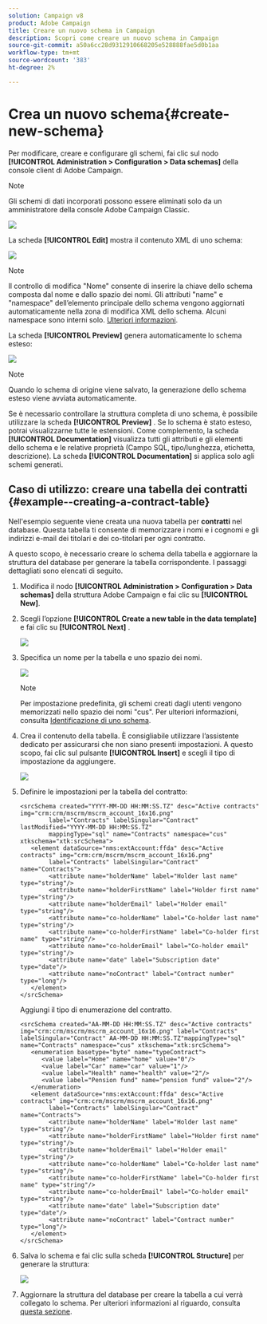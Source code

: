 ```yaml
---
solution: Campaign v8
product: Adobe Campaign
title: Creare un nuovo schema in Campaign
description: Scopri come creare un nuovo schema in Campaign
source-git-commit: a50a6cc28d9312910668205e528888fae5d0b1aa
workflow-type: tm+mt
source-wordcount: '383'
ht-degree: 2%

---
```


# Crea un nuovo schema{#create-new-schema}

Per modificare, creare e configurare gli schemi, fai clic sul nodo **[!UICONTROL Administration > Configuration > Data schemas]** della console client di Adobe Campaign.

>[!NOTE]
>
>Gli schemi di dati incorporati possono essere eliminati solo da un amministratore della console Adobe Campaign Classic.

![](assets/schema_navtree.png)

La scheda **[!UICONTROL Edit]** mostra il contenuto XML di uno schema:

![](assets/schema_edition.png)

>[!NOTE]
>
>Il controllo di modifica &quot;Nome&quot; consente di inserire la chiave dello schema composta dal nome e dallo spazio dei nomi. Gli attributi &quot;name&quot; e &quot;namespace&quot; dell’elemento principale dello schema vengono aggiornati automaticamente nella zona di modifica XML dello schema. Alcuni namespace sono interni solo. [Ulteriori informazioni](schemas.md#reserved-namespaces).

La scheda **[!UICONTROL Preview]** genera automaticamente lo schema esteso:

![](assets/schema_edition2.png)

>[!NOTE]
>
>Quando lo schema di origine viene salvato, la generazione dello schema esteso viene avviata automaticamente.

Se è necessario controllare la struttura completa di uno schema, è possibile utilizzare la scheda **[!UICONTROL Preview]** . Se lo schema è stato esteso, potrai visualizzarne tutte le estensioni. Come complemento, la scheda **[!UICONTROL Documentation]** visualizza tutti gli attributi e gli elementi dello schema e le relative proprietà (Campo SQL, tipo/lunghezza, etichetta, descrizione). La scheda **[!UICONTROL Documentation]** si applica solo agli schemi generati.

## Caso di utilizzo: creare una tabella dei contratti {#example--creating-a-contract-table}

Nell&#39;esempio seguente viene creata una nuova tabella per **contratti** nel database. Questa tabella ti consente di memorizzare i nomi e i cognomi e gli indirizzi e-mail dei titolari e dei co-titolari per ogni contratto.

A questo scopo, è necessario creare lo schema della tabella e aggiornare la struttura del database per generare la tabella corrispondente. I passaggi dettagliati sono elencati di seguito.

1. Modifica il nodo **[!UICONTROL Administration > Configuration > Data schemas]** della struttura Adobe Campaign e fai clic su **[!UICONTROL New]**.
1. Scegli l’opzione **[!UICONTROL Create a new table in the data template]** e fai clic su **[!UICONTROL Next]** .

   ![](assets/create_new_schema.png)

1. Specifica un nome per la tabella e uno spazio dei nomi.

   ![](assets/create_new_param.png)

   >[!NOTE]
   >
   >Per impostazione predefinita, gli schemi creati dagli utenti vengono memorizzati nello spazio dei nomi &quot;cus&quot;. Per ulteriori informazioni, consulta [Identificazione di uno schema](extend-schema.md#identification-of-a-schema).

1. Crea il contenuto della tabella. È consigliabile utilizzare l’assistente dedicato per assicurarsi che non siano presenti impostazioni. A questo scopo, fai clic sul pulsante **[!UICONTROL Insert]** e scegli il tipo di impostazione da aggiungere.

   ![](assets/create_new_content.png)

1. Definire le impostazioni per la tabella del contratto:

   ```
   <srcSchema created="YYYY-MM-DD HH:MM:SS.TZ" desc="Active contracts" img="crm:crm/mscrm/mscrm_account_16x16.png"
           label="Contracts" labelSingular="Contract" lastModified="YYYY-MM-DD HH:MM:SS.TZ"
           mappingType="sql" name="Contracts" namespace="cus" xtkschema="xtk:srcSchema">
      <element dataSource="nms:extAccount:ffda" desc="Active contracts" img="crm:crm/mscrm/mscrm_account_16x16.png"
           label="Contracts" labelSingular="Contract" name="Contracts">
           <attribute name="holderName" label="Holder last name" type="string"/>
           <attribute name="holderFirstName" label="Holder first name" type="string"/>
           <attribute name="holderEmail" label="Holder email" type="string"/>
           <attribute name="co-holderName" label="Co-holder last name" type="string"/>           
           <attribute name="co-holderFirstName" label="Co-holder first name" type="string"/>           
           <attribute name="co-holderEmail" label="Co-holder email" type="string"/>    
           <attribute name="date" label="Subscription date" type="date"/>     
           <attribute name="noContract" label="Contract number" type="long"/> 
      </element>
   </srcSchema>
   ```

   Aggiungi il tipo di enumerazione del contratto.

   ```
   <srcSchema created="AA-MM-DD HH:MM:SS.TZ" desc="Active contracts" img="crm:crm/mscrm/mscrm_account_16x16.png" label="Contracts" labelSingular="Contract" AA-MM-DD HH:MM:SS.TZ"mappingType="sql" name="Contracts" namespace="cus" xtkschema="xtk:srcSchema">
      <enumeration basetype="byte" name="typeContract">
         <value label="Home" name="home" value="0"/>
         <value label="Car" name="car" value="1"/>
         <value label="Health" name="health" value="2"/>
         <value label="Pension fund" name="pension fund" value="2"/>
      </enumeration>
      <element dataSource="nms:extAccount:ffda" desc="Active contracts" img="crm:crm/mscrm/mscrm_account_16x16.png"
           label="Contracts" labelSingular="Contract" name="Contracts">
           <attribute name="holderName" label="Holder last name" type="string"/>
           <attribute name="holderFirstName" label="Holder first name" type="string"/>
           <attribute name="holderEmail" label="Holder email" type="string"/>
           <attribute name="co-holderName" label="Co-holder last name" type="string"/>           
           <attribute name="co-holderFirstName" label="Co-holder first name" type="string"/>           
           <attribute name="co-holderEmail" label="Co-holder email" type="string"/>    
           <attribute name="date" label="Subscription date" type="date"/>     
           <attribute name="noContract" label="Contract number" type="long"/> 
      </element>
   </srcSchema>
   ```

1. Salva lo schema e fai clic sulla scheda **[!UICONTROL Structure]** per generare la struttura:

   ![](assets/configuration_structure.png)

1. Aggiornare la struttura del database per creare la tabella a cui verrà collegato lo schema. Per ulteriori informazioni al riguardo, consulta [questa sezione](update-database-structure.md).

